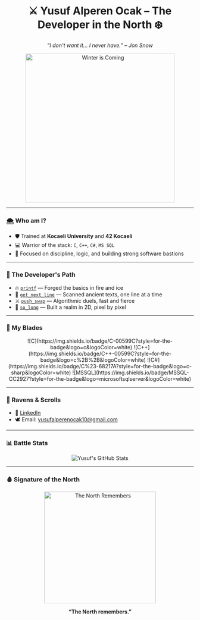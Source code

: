 <h1 align="center">⚔️ Yusuf Alperen Ocak – The Developer in the North ❄️</h1>

<p align="center">
  <em>“I don't want it... I never have.” – Jon Snow</em>
</p>

<p align="center">
  <img src="http://googleusercontent.com/image_generation_content/0" width="400" alt="Winter is Coming">
</p>

---

### 🌨️ Who am I?

- 🛡️ Trained at **Kocaeli University** and **42 Kocaeli**
- 💻 Warrior of the stack: `C`, `C++`, `C#`, `MS SQL`
- 🐺 Focused on discipline, logic, and building strong software bastions

---

### 🧭 The Developer's Path

- 🔥 [`printf`](https://github.com/alperenocak/ft_printf) — Forged the basics in fire and ice  
- 📜 [`get_next_line`](https://github.com/alperenocak/get_next_line) — Scanned ancient texts, one line at a time  
- ⚔️ [`push_swap`](https://github.com/alperenocak/push_swap) — Algorithmic duels, fast and fierce  
- 🏰 [`so_long`](https://github.com/alperenocak/so_long) — Built a realm in 2D, pixel by pixel

---

### 🐺 My Blades

<p align="center">
  ![C](https://img.shields.io/badge/C-00599C?style=for-the-badge&logo=c&logoColor=white)
  ![C++](https://img.shields.io/badge/C++-00599C?style=for-the-badge&logo=c%2B%2B&logoColor=white)
  ![C#](https://img.shields.io/badge/C%23-68217A?style=for-the-badge&logo=c-sharp&logoColor=white)
  ![MSSQL](https://img.shields.io/badge/MSSQL-CC2927?style=for-the-badge&logo=microsoftsqlserver&logoColor=white)
</p>

---

### 📨 Ravens & Scrolls

- 🧝 [LinkedIn](https://www.linkedin.com/in/yusufalperenocak)
- 🕊️ Email: yusufalperenocak10@gmail.com

---

### 📊 Battle Stats

<p align="center">
  <img src="https://github-readme-stats.vercel.app/api?username=alperenocak&show_icons=true&theme=tokyonight" alt="Yusuf's GitHub Stats" />
</p>

---

### 🩸 Signature of the North

<p align="center">
  <img src="https://media.tenor.com/8TFQ-UcPQ-4AAAAC/jon-snow-the-north.gif" width="300" alt="The North Remembers">
</p>

<p align="center">
  <strong>“The North remembers.”</strong>
</p>
